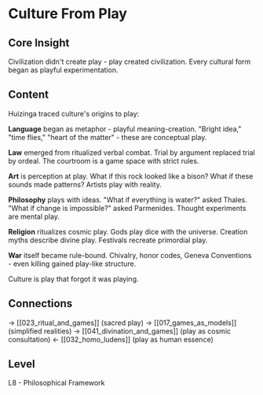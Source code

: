 # Culture From Play
## Core Insight
Civilization didn't create play - play created civilization. Every cultural form began as playful experimentation.

## Content
Huizinga traced culture's origins to play:

**Language** began as metaphor - playful meaning-creation. "Bright idea," "time flies," "heart of the matter" - these are conceptual play.

**Law** emerged from ritualized verbal combat. Trial by argument replaced trial by ordeal. The courtroom is a game space with strict rules.

**Art** is perception at play. What if this rock looked like a bison? What if these sounds made patterns? Artists play with reality.

**Philosophy** plays with ideas. "What if everything is water?" asked Thales. "What if change is impossible?" asked Parmenides. Thought experiments are mental play.

**Religion** ritualizes cosmic play. Gods play dice with the universe. Creation myths describe divine play. Festivals recreate primordial play.

**War** itself became rule-bound. Chivalry, honor codes, Geneva Conventions - even killing gained play-like structure.

Culture is play that forgot it was playing.

## Connections
→ [[023_ritual_and_games]] (sacred play)
→ [[017_games_as_models]] (simplified realities)
→ [[041_divination_and_games]] (play as cosmic consultation)
← [[032_homo_ludens]] (play as human essence)

## Level
L8 - Philosophical Framework